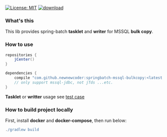 [![License: MIT](https://img.shields.io/badge/License-MIT-yellow.svg)](https://opensource.org/licenses/MIT)
[![download](https://api.bintray.com/packages/newnewcoder/generic/spring-batch-mssql-bulkcopy/images/download.svg) ](https://bintray.com/newnewcoder/generic/spring-batch-mssql-bulkcopy/_latestVersion)

### What's this
This lib provides spring-batch **tasklet** and **writer** for MSSQL **bulk copy**.

### How to use

~~~groovy
repositories {
    jCenter()
}

dependencies {
    compile "com.github.newnewcoder:springbatch-mssql-bulkcopy:<latest version>"
    // only support mssql-jdbc, not jTds ...etc.
}
~~~

**Tasklet** or **writter** usage see [test case](https://github.com/newnewcoder/spring-batch-mssql-bulkcopy/blob/master/src/test/java/com/github/newnewcoder/batch/BulkCopyTest.java)

### How to build project locally

First, install **docker** and **docker-compose**, then run below:

~~~groovy
./gradlew build
~~~